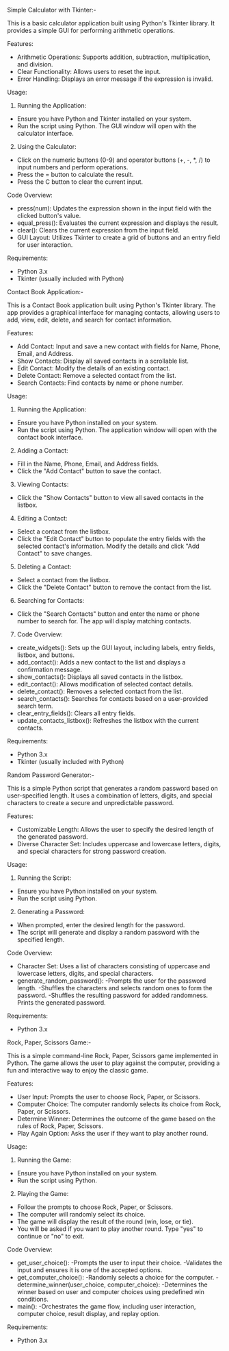 Simple Calculator with Tkinter:-

This is a basic calculator application built using Python's Tkinter library. It provides a simple GUI for performing arithmetic operations.

Features:
* Arithmetic Operations: Supports addition, subtraction, multiplication, and division.
* Clear Functionality: Allows users to reset the input.
* Error Handling: Displays an error message if the expression is invalid.

Usage:
1) Running the Application:
* Ensure you have Python and Tkinter installed on your system.
* Run the script using Python. The GUI window will open with the calculator interface.
2) Using the Calculator:
* Click on the numeric buttons (0-9) and operator buttons (+, -, *, /) to input numbers and perform operations.
* Press the = button to calculate the result.
* Press the C button to clear the current input.

Code Overview:
* press(num): Updates the expression shown in the input field with the clicked button's value.
* equal_press(): Evaluates the current expression and displays the result.
* clear(): Clears the current expression from the input field.
* GUI Layout: Utilizes Tkinter to create a grid of buttons and an entry field for user interaction.

Requirements:
* Python 3.x
* Tkinter (usually included with Python)


Contact Book Application:-

This is a Contact Book application built using Python's Tkinter library. The app provides a graphical interface for managing contacts, allowing users to add, view, edit, delete, and search for contact information.

Features:
* Add Contact: Input and save a new contact with fields for Name, Phone, Email, and Address.
* Show Contacts: Display all saved contacts in a scrollable list.
* Edit Contact: Modify the details of an existing contact.
* Delete Contact: Remove a selected contact from the list.
* Search Contacts: Find contacts by name or phone number.

Usage:
1) Running the Application:
* Ensure you have Python installed on your system.
* Run the script using Python. The application window will open with the contact book interface.
2) Adding a Contact:
* Fill in the Name, Phone, Email, and Address fields.
* Click the "Add Contact" button to save the contact.
3) Viewing Contacts:
* Click the "Show Contacts" button to view all saved contacts in the listbox.
4) Editing a Contact:
* Select a contact from the listbox.
* Click the "Edit Contact" button to populate the entry fields with the selected contact's information. Modify the details and click "Add Contact" to save changes.
5) Deleting a Contact:
* Select a contact from the listbox.
* Click the "Delete Contact" button to remove the contact from the list.
6) Searching for Contacts:
* Click the "Search Contacts" button and enter the name or phone number to search for. The app will display matching contacts.
7) Code Overview:
* create_widgets(): Sets up the GUI layout, including labels, entry fields, listbox, and buttons.
* add_contact(): Adds a new contact to the list and displays a confirmation message.
* show_contacts(): Displays all saved contacts in the listbox.
* edit_contact(): Allows modification of selected contact details.
* delete_contact(): Removes a selected contact from the list.
* search_contacts(): Searches for contacts based on a user-provided search term.
* clear_entry_fields(): Clears all entry fields.
* update_contacts_listbox(): Refreshes the listbox with the current contacts.

Requirements:
* Python 3.x
* Tkinter (usually included with Python)


Random Password Generator:-

This is a simple Python script that generates a random password based on user-specified length. It uses a combination of letters, digits, and special characters to create a secure and unpredictable password.

Features:
* Customizable Length: Allows the user to specify the desired length of the generated password.
* Diverse Character Set: Includes uppercase and lowercase letters, digits, and special characters for strong password creation.

Usage:
1) Running the Script:
* Ensure you have Python installed on your system.
* Run the script using Python.
2) Generating a Password:
* When prompted, enter the desired length for the password.
* The script will generate and display a random password with the specified length.

Code Overview:
* Character Set: Uses a list of characters consisting of uppercase and lowercase letters, digits, and special characters.
* generate_random_password():
  -Prompts the user for the password length.
  -Shuffles the characters and selects random ones to form the password.
  -Shuffles the resulting password for added randomness.
  Prints the generated password.

Requirements:
* Python 3.x


Rock, Paper, Scissors Game:-

This is a simple command-line Rock, Paper, Scissors game implemented in Python. The game allows the user to play against the computer, providing a fun and interactive way to enjoy the classic game.

Features:
* User Input: Prompts the user to choose Rock, Paper, or Scissors.
* Computer Choice: The computer randomly selects its choice from Rock, Paper, or Scissors.
* Determine Winner: Determines the outcome of the game based on the rules of Rock, Paper, Scissors.
* Play Again Option: Asks the user if they want to play another round.

Usage:
1) Running the Game:
* Ensure you have Python installed on your system.
* Run the script using Python.
2) Playing the Game:
* Follow the prompts to choose Rock, Paper, or Scissors.
* The computer will randomly select its choice.
* The game will display the result of the round (win, lose, or tie).
* You will be asked if you want to play another round. Type "yes" to continue or "no" to exit.

Code Overview:
* get_user_choice():
   -Prompts the user to input their choice.
   -Validates the input and ensures it is one of the accepted options.
* get_computer_choice():
   -Randomly selects a choice for the computer.
   -determine_winner(user_choice, computer_choice):
   -Determines the winner based on user and computer choices using predefined win conditions.
* main():
   -Orchestrates the game flow, including user interaction, computer choice, result display, and replay option.

Requirements:
* Python 3.x


